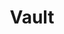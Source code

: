 ---
title: Vault
categories:
  - other
docs:
  - id: java
    url: https://java.testcontainers.org/modules/vault/
    example: |
      ```java
      var vault = new VaultContainer<>(DockerImageName.parse("hashicorp/vault:1.13.0"));
      vault.start();
      ```
  - id: go
    url: https://golang.testcontainers.org/modules/vault/
    example: |
      ```go
      container, err := vault.RunContainer(ctx,
        testcontainers.WithImage("hashicorp/vault:1.13.0"),
        vault.WithToken("root-token"),
        vault.WithInitCommand("secrets enable transit", "write -f transit/keys/my-key"),
        vault.WithInitCommand("kv put secret/test1 foo1=bar1"),
      )
      ```
description: |
  HashiCorp Vault is an identity-based secrets and encryption management system for storing API encryption keys, passwords, and certificates.
---